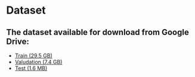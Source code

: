 # Dataset
## The dataset available for download from Google Drive: 
- [Train (29.5 GB)](https://drive.google.com/file/d/11ns8G-CScmKzJ7vFjeqeLIURD_QsTXIk/view?usp=sharing)  
- [Valudation (7.4 GB)](https://drive.google.com/file/d/11ns8G-CScmKzJ7vFjeqeLIURD_QsTXIk/view?usp=sharing)
- [Test  (1.6 MB)](https://drive.google.com/file/d/11ns8G-CScmKzJ7vFjeqeLIURD_QsTXIk/view?usp=sharing)


